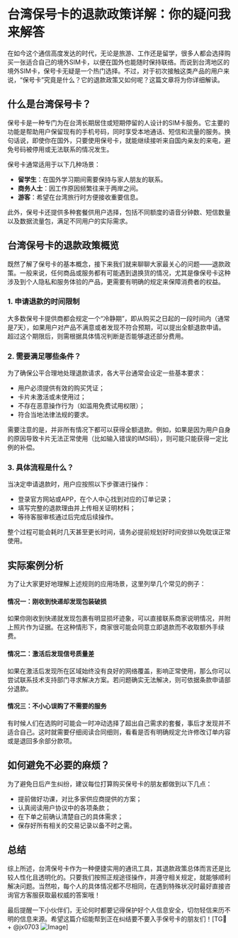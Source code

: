 # 台湾保号卡的退款政策详解：你的疑问我来解答

在如今这个通信高度发达的时代，无论是旅游、工作还是留学，很多人都会选择购买一张适合自己的境外SIM卡，以便在国外也能随时保持联络。而说到台湾地区的境外SIM卡，保号卡无疑是一个热门选择。不过，对于初次接触这类产品的用户来说，“保号卡”究竟是什么？它的退款政策又如何呢？这篇文章将为你详细解读。

## 什么是台湾保号卡？

保号卡是一种专门为在台湾长期居住或短期停留的人设计的SIM卡服务。它主要的功能是帮助用户保留现有的手机号码，同时享受本地通话、短信和流量的服务。换句话说，即使你在国外，只要使用保号卡，就能继续接听来自国内亲友的来电，避免号码被停用或无法联系的情况发生。

保号卡通常适用于以下几种场景：
- **留学生**：在国外学习期间需要保持与家人朋友的联系。
- **商务人士**：因工作原因频繁往来于两岸之间。
- **游客**：希望在台湾旅行时方便接收重要信息。

此外，保号卡还提供多种套餐供用户选择，包括不同额度的语音分钟数、短信数量以及数据流量包，满足不同用户的实际需求。

## 台湾保号卡的退款政策概览

既然了解了保号卡的基本概念，接下来我们就来聊聊大家最关心的问题——退款政策。一般来说，任何商品或服务都有可能遇到退换货的情况，尤其是像保号卡这种涉及到个人隐私和服务体验的产品，更需要有明确的规定来保障消费者的权益。

### 1. 申请退款的时间限制
大多数保号卡提供商都会规定一个“冷静期”，即从购买之日起的一段时间内（通常是7天），如果用户对产品不满意或者发现不符合预期，可以提出全额退款申请。超过这个期限后，则需根据具体情况判断是否能够退还部分费用。

### 2. 需要满足哪些条件？
为了确保公平合理地处理退款请求，各大平台通常会设定一些基本要求：
- 用户必须提供有效的购买凭证；
- 卡片未激活或未使用过；
- 不存在恶意操作行为（如滥用免费试用权限）；
- 符合当地法律法规的要求。

需要注意的是，并非所有情况下都可以获得全额退款。例如，如果是因为用户自身的原因导致卡片无法正常使用（比如输入错误的IMSI码），则可能只能获得一定比例的补偿。

### 3. 具体流程是什么？
当决定申请退款时，用户应按照以下步骤进行操作：
- 登录官方网站或APP，在个人中心找到对应的订单记录；
- 填写完整的退款理由并上传相关证明材料；
- 等待客服审核通过后完成后续操作。

整个过程可能会耗时几天甚至更长时间，请务必提前规划好时间安排以免耽误正常使用。

## 实际案例分析

为了让大家更好地理解上述规则的应用场景，这里列举几个常见的例子：

#### 情况一：刚收到快递却发现包装破损
如果你刚收到快递就发现包裹有明显损坏迹象，可以直接联系商家说明情况，并附上照片作为证据。在这种情形下，商家很可能会同意立即退款而不收取额外手续费。

#### 情况二：激活后发现信号质量差
如果在激活后发现所在区域始终没有良好的网络覆盖，影响正常使用，那么你可以尝试联系技术支持部门寻求解决方案。若问题确实无法解决，则可依据条款申请部分退款。

#### 情况三：不小心误购了不需要的服务
有时候人们在选购时可能会一时冲动选择了超出自己需求的套餐，事后才发现并不适合自己。这时就需要仔细阅读合同细则，看看是否有明确规定允许修改订单内容或是退回多余部分款项。

## 如何避免不必要的麻烦？

为了避免日后产生纠纷，建议每位打算购买保号卡的朋友都做到以下几点：
- 提前做好功课，对比多家供应商提供的方案；
- 认真阅读用户协议中的各项条款；
- 在下单之前确认清楚自己的具体需求；
- 保存好所有相关的交易记录以备不时之需。

## 总结

综上所述，台湾保号卡作为一种便捷实用的通讯工具，其退款政策总体而言还是比较人性化且透明化的。只要我们按照正规途径操作，并遵守相关规定，就能够顺利解决问题。当然啦，每个人的具体情况都不尽相同，在遇到特殊状况时最好直接咨询官方客服获取最权威的答案哦！

最后提醒一下小伙伴们，无论何时都要记得保护好个人信息安全，切勿轻信来历不明的信息来源。希望这篇介绍能帮到正在纠结要不要入手保号卡的朋友们！[TG💪+ @jx0703 ![Image](https://github.com/user-attachments/assets/dbca1d08-cadb-493c-b0ec-ad6f7a83f270)]